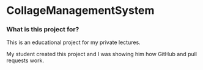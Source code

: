 # CollageManagementSystem

### What is this project for?

This is an educational project for my private lectures. 

My student created this project and I was showing him how GitHub and pull requests work.
